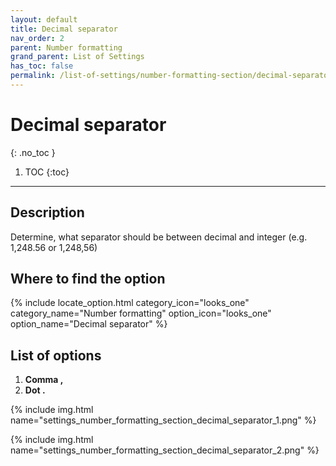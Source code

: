 ```yaml
---
layout: default
title: Decimal separator
nav_order: 2
parent: Number formatting
grand_parent: List of Settings
has_toc: false
permalink: /list-of-settings/number-formatting-section/decimal-separator
---
```


# Decimal separator
{: .no_toc }

1. TOC
{:toc}

---

## Description
Determine, what separator should be between decimal and integer (e.g. 1,248.56 or 1,248,56)

## Where to find the option
{% include locate_option.html category_icon="looks_one" category_name="Number formatting" option_icon="looks_one" option_name="Decimal separator" %}

## List of options
1. **Comma ,**
1. **Dot .**

{% include img.html name="settings_number_formatting_section_decimal_separator_1.png" %}

{% include img.html name="settings_number_formatting_section_decimal_separator_2.png" %}